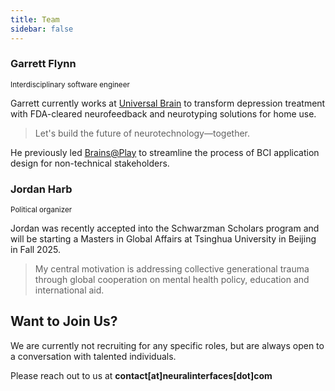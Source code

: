 ```yaml
---
title: Team
sidebar: false
---
```

<div class="team">
    <div class="member">
        <h3>Garrett Flynn</h3>
        <small>Interdisciplinary software engineer</small>
        <p>Garrett currently works at <a href="https://www.universal-brain.com">Universal Brain</a> to transform depression treatment with FDA-cleared neurofeedback and neurotyping solutions for home use.</p>
        <blockquote>Let's build the future of neurotechnology—together.</blockquote>
        <p>He previously led <a href="https://brainsatplay.com" target="_blank">Brains@Play</a> to streamline the process of BCI application design for non-technical stakeholders.</p>
    </div>
    <div class="member">
        <h3>Jordan Harb</h3>
        <small>Political organizer</small>
        <p>Jordan was recently accepted into the Schwarzman Scholars program and will be starting a Masters in Global Affairs at Tsinghua University in Beijing in Fall 2025.</p>
        <blockquote>My central motivation is addressing collective generational trauma through global cooperation on mental health policy, education and international aid.</blockquote>
    </div>
</div>

## Want to Join Us?
We are currently not recruiting for any specific roles, but are always open to a conversation with talented individuals.

Please reach out to us at **contact[at]neuralinterfaces[dot]com**

